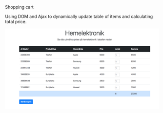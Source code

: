 Shopping cart

Using DOM and Ajax to dynamically update table of items and calculating total price.

![test](test.png?raw=true "test")
